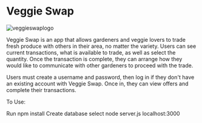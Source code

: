 # Veggie Swap

![veggieswaplogo](./images/veggieswap.png)

Veggie Swap is an app that allows gardeners and veggie lovers to trade fresh produce with others in their area, no matter the variety. Users can see current transactions, what is available to trade, as well as select the quantity. Once the transaction is complete, they can arrange how they would like to communicate with other gardeners to proceed with the trade. 

Users must create a username and password, then log in if they don't have an existing account with Veggie Swap. Once in, they can view offers and complete their transactions. 

To Use:

Run npm install
Create database 
select node server.js
localhost:3000


